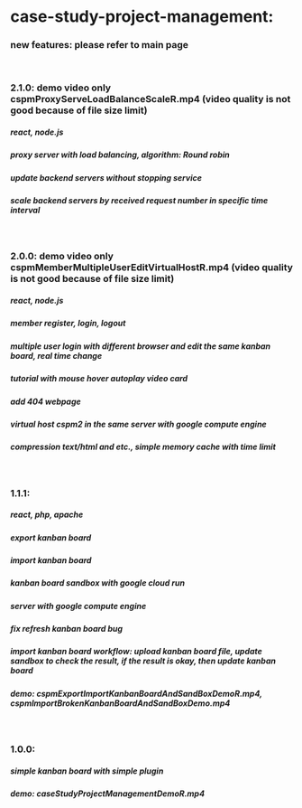 <h1>case-study-project-management:</h1>
<h3>new features: please refer to main page</h3>
<br>
<h3>2.1.0: demo video only cspmProxyServeLoadBalanceScaleR.mp4 (video quality is not good because of file size limit)</h3>
<h5>react, node.js</h5>
<h5>proxy server with load balancing, algorithm: Round robin</h5>
<h5>update backend servers without stopping service</h5>
<h5>scale backend servers by received request number in specific time interval</h5>
<br>
<h3>2.0.0: demo video only cspmMemberMultipleUserEditVirtualHostR.mp4 (video quality is not good because of file size limit)</h3>
<h5>react, node.js</h5>
<h5>member register, login, logout</h5>
<h5>multiple user login with different browser and edit the same kanban board, real time change</h5>
<h5>tutorial with mouse hover autoplay video card</h5>
<h5>add 404 webpage</h5>
<h5>virtual host cspm2 in the same server with google compute engine</h5>
<h5>compression text/html and etc., simple memory cache with time limit</h5>
<br>
<h3>1.1.1: </h3>
<h5>react, php, apache</h5>
<h5>export kanban board</h5>
<h5>import kanban board</h5>
<h5>kanban board sandbox with google cloud run</h5>
<h5>server with google compute engine</h5>
<h5>fix refresh kanban board bug</h5>
<h5>import kanban board workflow: upload kanban board file, update sandbox to check the result, if the result is okay, then update kanban board</h5>
<h5>demo: cspmExportImportKanbanBoardAndSandBoxDemoR.mp4, cspmImportBrokenKanbanBoardAndSandBoxDemo.mp4</h5>
<br>
<h3>1.0.0: </h3>
<h5>simple kanban board with simple plugin</h5>
<h5>demo: caseStudyProjectManagementDemoR.mp4</h5>

